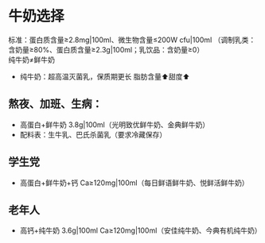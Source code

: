 # 牛奶选择
标准：蛋白质含量≥2.8mg|100ml、微生物含量≤200W cfu|100ml
（调制乳类：含奶量≥80%、蛋白质含量≥2.3g|100ml；乳饮品：含奶量≥0）  
纯牛奶≠鲜牛奶
- 纯牛奶：超高温灭菌乳，保质期更长
  脂肪含量⬆甜度⬆
## 熬夜、加班、生病：
- 高蛋白+鲜牛奶   3.8g|100ml（光明致优鲜牛奶、金典鲜牛奶）
- 配料表：生牛乳、巴氏杀菌乳（要求冷藏保存）
## 学生党 
- 高蛋白+鲜牛奶+钙   Ca≥120mg|100ml（每日鲜语鲜牛奶、悦鲜活鲜牛奶）
## 老年人
- 高钙+纯牛奶   3.6g|100ml   Ca≥120mg|100ml（安佳纯牛奶、今典有机纯牛奶）
